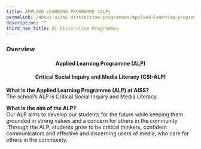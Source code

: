 ```yaml
---
title: APPLIED LEARNING PROGRAMME (ALP)
permalink: /about-us/ai-distinctive-programmes/applied-learning-programme-alp
description: ""
third_nav_title: AI Distinctive Programmes
---
```

<h3>Overview</h3>
<h4 style="text-align: center;"><strong>Applied Learning Programme (ALP)</strong></h4>
<h4 style="text-align: center;"><strong>Critical Social Inquiry and Media Literacy (CSI-ALP)</strong></h4>
<p style="text-align: left;"><strong>What is the Applied Learning Programme (ALP) at AISS?<br /></strong>The school&rsquo;s ALP is Critical Social Inquiry and Media Literacy.&nbsp;</h4>
<p><strong>What is the aim of the ALP?<br /></strong>Our ALP aims to develop our students for the future while keeping them grounded in strong values and a concern for others in the community .Through the ALP, students grow to be critical thinkers, confident communicators and effective and discerning users of media, who care for others in the community.</p>